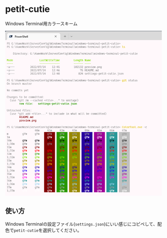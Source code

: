 # petit-cutie

Windows Terminal用カラースキーム

![petit-cutie](preview.png)

## 使い方

Windows Terminalの設定ファイル(`settings.json`)にいい感じにコピペして、配色で`petit-cutie`を選択してください。
